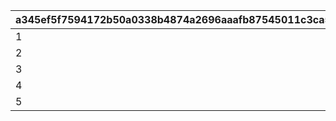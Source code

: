 |a345ef5f7594172b50a0338b4874a2696aaafb87545011c3ca5a5f9428c33b58|c004ed2a91ea3fb51e375df91f6b2a8191e89dc8b9d8c6e182ab3bd424266b28|d8f31c34358db8c579187a8088e7af7423c82aa75e81dfecd222e40737e62175|d1811b23d601b28d79a3dc1620befe90c1a9473e74d73c9614b6f8b2f8f2b7c8|
| --- | --- | --- | --- |
|1|50|150|4|
|2|100|75|2|
|3|150|30|1|
|4|700|0|0|
|5|200|0|0|